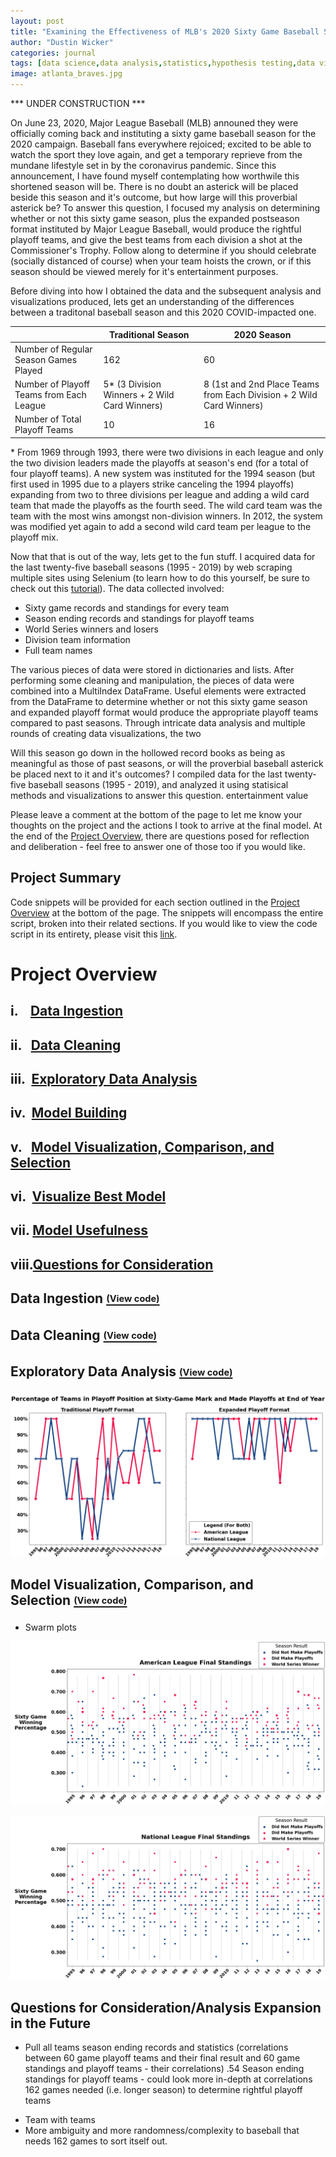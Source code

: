```yaml
---
layout: post
title: "Examining the Effectiveness of MLB's 2020 Sixty Game Baseball Season using Python"
author: "Dustin Wicker"
categories: journal
tags: [data science,data analysis,statistics,hypothesis testing,data visualization,data mining,data cleaning,web scraping,python]
image: atlanta_braves.jpg
---
```


*** UNDER CONSTRUCTION ***

On June 23, 2020, Major League Baseball (MLB) announed they were officially coming back and instituting a sixty game baseball season for the 2020 campaign. Baseball fans everywhere rejoiced; excited to be able to watch the sport they love again, and get a temporary reprieve from the mundane lifestyle set in by the coronavirus pandemic. Since this announcement, I have found myself contemplating how worthwile this shortened season will be. There is no doubt an asterick will be placed beside this season and it's outcome, but how large will this proverbial asterick be? To answer this question, I focused my analysis on determining whether or not this sixty game season, plus the expanded postseason format instituted by Major League Baseball, would produce the rightful playoff teams, and give the best teams from each division a shot at the Commissioner's Trophy. Follow along to determine if you should celebrate (socially distanced of course) when your team hoists the crown, or if this season should be viewed merely for it's entertainment purposes.

Before diving into how I obtained the data and the subsequent analysis and visualizations produced, lets get an understanding of the differences between a traditonal baseball season and this 2020 COVID-impacted one.

|                                          | Traditional Season                             | 2020 Season                                                          |
| ---------------------------------------- | ---------------------------------------------- | -------------------------------------------------------------------- |
| Number of Regular Season Games Played    | 162                                            | 60                                                                   |
| Number of Playoff Teams from Each League | 5\* (3 Division Winners + 2 Wild Card Winners) | 8 (1st and 2nd Place Teams from Each Division + 2 Wild Card Winners) |
| Number of Total Playoff Teams            | 10                                             | 16                                                                   |

\* From 1969 through 1993, there were two divisions in each league and only the two division leaders made the playoffs at season's end (for a total of four playoff teams). A new system was instituted for the 1994 season (but first used in 1995 due to a players strike canceling the 1994 playoffs) expanding from two to three divisions per league and adding a wild card team that made the playoffs as the fourth seed. The wild card team was the team with the most wins amongst non-division winners. In 2012, the system was modified yet again to add a second wild card team per league to the playoff mix.

Now that that is out of the way, lets get to the fun stuff. I acquired data for the last twenty-five baseball seasons (1995 - 2019) by web scraping multiple sites using Selenium (to learn how to do this yourself, be sure to check out this [tutorial](https://dustinwicker.github.io/journal/web_scraping.html)). The data collected involved:  
* Sixty game records and standings for every team
* Season ending records and standings for playoff teams 
* World Series winners and losers
* Division team information
* Full team names  

The various pieces of data were stored in dictionaries and lists. After performing some cleaning and manipulation, the pieces of data were combined into a MultiIndex DataFrame. Useful elements were extracted from the DataFrame to determine whether or not this sixty game season and expanded playoff format would produce the appropriate playoff teams compared to past seasons. Through intricate data analysis and multiple rounds of creating data visualizations, the two 





Will this season go down in the hollowed record books as being as meaningful as those of past seasons, or will the proverbial baseball asterick be placed next to it and it's outcomes? I compiled data for the last twenty-five baseball seasons (1995 - 2019), and analyzed it using statisical methods and visualizations to answer this question. entertainment value




 Please leave a comment at the bottom of the page to let me know your thoughts on the project and the actions I took to arrive at the final model. At the end of the [Project Overview](#project-overview), there are questions posed for reflection and deliberation - feel free to answer one of those too if you would like.

## Project Summary  

Code snippets will be provided for each section outlined in the [Project Overview](#project-overview) at the bottom of the page. The snippets will encompass the entire script, broken into their related sections. If you would like to view the code script in its entirety, please visit this [link](https://github.com/dustinwicker/Heart-Disease-Detection/blob/master/heart_disease_code.py/?target=%22_blank%22).
 
# Project Overview  
## i.    [Data Ingestion](#data-ingestionview-code)
## ii.   [Data Cleaning](#data-cleaningview-code)
## iii.  [Exploratory Data Analysis](#exploratory-data-analysisview-code)
## iv.  [Model Building](#model-buildingview-code)
## v.   [Model Visualization, Comparison, and Selection](#model-visualization-comparison-and-selectionview-code)
## vi.  [Visualize Best Model](#visualize-best-modelview-code)
## vii. [Model Usefulness](#model-usefulness)
## viii.[Questions for Consideration](#questions-for-consideration) 
  
## Data Ingestion [<sub><sup>(View code)</sup></sub>](#data-ingestion)  

## Data Cleaning [<sub><sup>(View code)</sup></sub>](#data-cleaning)


## Exploratory Data Analysis [<sub><sup>(View code)</sup></sub>](#exploratory-data-analysis)

![Line Plot](/assets/img/line_plot_percent_sixty_season_end.png "Line Plot Denoting the Percentage of Teams in Playoff Position at Sixty-Game Mark and Made Playoffs at End of Year")

   
## Model Visualization, Comparison, and Selection [<sub><sup>(View code)</sup></sub>](#model-visualization-comparison-and-selection)
* Swarm plots 

![AL Swarm_Plot](/assets/img/american_league_swarmplot.png "Swarm Plot Denoting Sixty Game Winning Percentage of American League Teams and their Season Ending Result")  

![NL Swarm_Plot](/assets/img/national_league_swarmplot.png "Swarm Plot Denoting Sixty Game Winning Percentage of National League Teams and their Season Ending Result")  

## Questions for Consideration/Analysis Expansion in the Future
* Pull all teams season ending records and statistics (correlations between 60 game playoff teams and their final result and 60 game standings and playoff teams - their correlations) .54
Season ending standings for playoff teams - could look more in-depth at correlations
162 games needed (i.e. longer season) to determine rightful playoff teams
- Team with teams
- More ambiguity and more randomness/complexity to baseball that needs 162 games to sort itself out.

